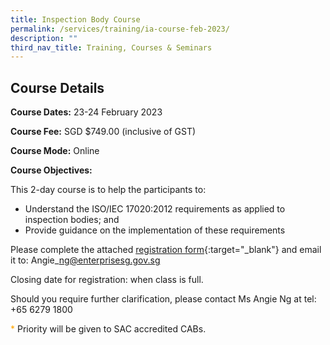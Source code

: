```yaml
---
title: Inspection Body Course
permalink: /services/training/ia-course-feb-2023/
description: ""
third_nav_title: Training, Courses & Seminars
---
```

## Course Details

**Course Dates:** 23-24 February 2023

**Course Fee:** SGD $749.00 (inclusive of GST)

**Course Mode:**  Online

**Course Objectives:**

This 2-day course is to help the participants to:

* Understand the ISO/IEC 17020:2012 requirements as applied to inspection bodies; and
* Provide guidance on the implementation of these requirements

Please complete the attached [registration form](/files/Registration%20forms/Registration-form-IB-Feb2023.pdf){:target="\_blank"} and email it to:  Angie\_ng@enterprisesg.gov.sg

Closing date for registration:  when class is full.
  
Should you require further clarification, please contact Ms Angie Ng at tel: +65 6279 1800

<span style="color:orange;">*</span> Priority will be given to SAC accredited CABs.